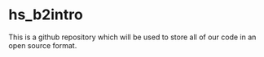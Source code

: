 # hs_b2intro

This is a github repository which will be used to store all of our code in an open source format. 

